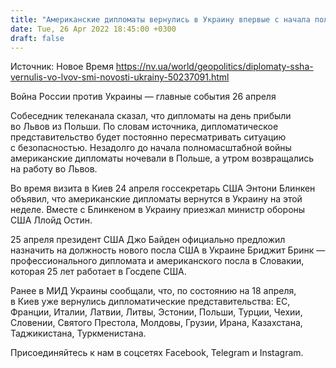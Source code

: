 ```yaml
---
title: "Американские дипломаты вернулись в Украину впервые с начала полномасштабного вторжения России — CNN"
date: Tue, 26 Apr 2022 18:45:00 +0300
draft: false
---
```

Источник: Новое Время https://nv.ua/world/geopolitics/diplomaty-ssha-vernulis-vo-lvov-smi-novosti-ukrainy-50237091.html


 Война России против Украины — главные события 26 апреля

 Собеседник телеканала сказал, что дипломаты на день прибыли во Львов из Польши. По словам источника, дипломатическое представительство будет постоянно пересматривать ситуацию с безопасностью. Незадолго до начала полномасштабной войны американские дипломаты ночевали в Польше, а утром возвращались на работу во Львов.

Во время визита в Киев 24 апреля госсекретарь США Энтони Блинкен объявил, что американские дипломаты вернутся в Украину на этой неделе. Вместе с Блинкеном в Украину приезжал министр обороны США Ллойд Остин.

25 апреля президент США Джо Байден официально предложил назначить на должность нового посла США в Украине Бриджит Бринк — профессионального дипломата и американского посла в Словакии, которая 25 лет работает в Госдепе США.

Ранее в МИД Украины сообщали, что, по состоянию на 18 апреля, в Киев уже вернулись дипломатические представительства: ЕС, Франции, Италии, Латвии, Литвы, Эстонии, Польши, Турции, Чехии, Словении, Святого Престола, Молдовы, Грузии, Ирана, Казахстана, Таджикистана, Туркменистана.

Присоединяйтесь к нам в соцсетях Facebook, Telegram и Instagram.
